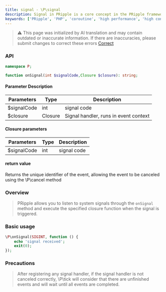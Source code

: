 ```yaml
---
title: signal - \P\signal
description: Signal in PRipple is a core concept in the PRipple framework and is used to process system signals. The Signal object represents the trigger of a system signal and its handler.
keywords: ['PRipple', 'PHP', 'coroutine', 'high performance', 'high concurrency', 'signal', 'Signal']
---
```


> ⚠️ This page was initialized by AI translation and may contain outdated or inaccurate information. If there are
> inaccuracies, please submit changes to correct these errors [Correct](https://github.com/cloudtay/p-ripple-documents)

### API

```php
namespace P;

function onSignal(int $signalCode,Closure $closure): string;
```

#### Parameter Description

| Parameters  | Type    | Description                           |
|-------------|---------|---------------------------------------|
| $signalCode | int     | signal code                           |
| $closure    | Closure | Signal handler, runs in event context |

#### Closure parameters

| Parameters  | Type | Description |
|-------------|------|-------------|
| $signalCode | int  | signal code |

#### return value

Returns the unique identifier of the event, allowing the event to be canceled using the \P\cancel method

### Overview

> PRipple allows you to listen to system signals through the `onSignal` method and execute the specified closure
> function when the signal is triggered.

### Basic usage

```php
\P\onSignal(SIGINT, function () {
    echo 'signal received';
    exit(0);
});
```

### Precautions

> After registering any signal handler, if the signal handler is not canceled correctly, \P\tick will consider that
> there are unfinished events and will wait until all events are completed.
